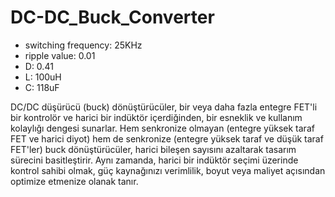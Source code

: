 # DC-DC_Buck_Converter

- switching frequency: 25KHz 
- ripple value: 0.01 
- D: 0.41 
- L: 100uH 
- C: 118uF


DC/DC düşürücü (buck) dönüştürücüler, bir veya daha fazla entegre FET'li bir kontrolör ve harici bir indüktör içerdiğinden, bir esneklik ve kullanım kolaylığı dengesi sunarlar. Hem senkronize olmayan (entegre yüksek taraf FET ve harici diyot) hem de senkronize (entegre yüksek taraf ve düşük taraf FET'ler) buck dönüştürücüler, harici bileşen sayısını azaltarak tasarım sürecini basitleştirir. Aynı zamanda, harici bir indüktör seçimi üzerinde kontrol sahibi olmak, güç kaynağınızı verimlilik, boyut veya maliyet açısından optimize etmenize olanak tanır.
